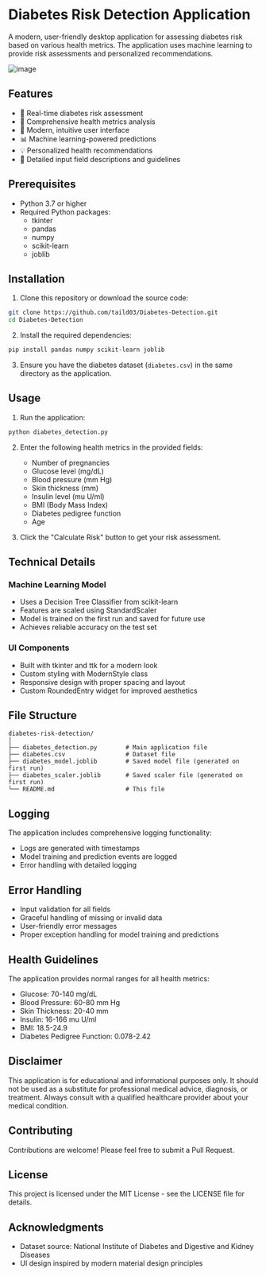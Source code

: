 # Diabetes Risk Detection Application

A modern, user-friendly desktop application for assessing diabetes risk based on various health metrics. The application uses machine learning to provide risk assessments and personalized recommendations.

![image](https://github.com/user-attachments/assets/30f37160-218e-482e-9471-b568c9ef0fdc)


## Features

- 🎯 Real-time diabetes risk assessment
- 💉 Comprehensive health metrics analysis
- 🎨 Modern, intuitive user interface
- 📊 Machine learning-powered predictions
- 💡 Personalized health recommendations
- 📝 Detailed input field descriptions and guidelines

## Prerequisites

- Python 3.7 or higher
- Required Python packages:
  - tkinter
  - pandas
  - numpy
  - scikit-learn
  - joblib

## Installation

1. Clone this repository or download the source code:
```bash
git clone https://github.com/taild03/Diabetes-Detection.git
cd Diabetes-Detection
```

2. Install the required dependencies:
```bash
pip install pandas numpy scikit-learn joblib
```

3. Ensure you have the diabetes dataset (`diabetes.csv`) in the same directory as the application.

## Usage

1. Run the application:
```bash
python diabetes_detection.py
```

2. Enter the following health metrics in the provided fields:
   - Number of pregnancies
   - Glucose level (mg/dL)
   - Blood pressure (mm Hg)
   - Skin thickness (mm)
   - Insulin level (mu U/ml)
   - BMI (Body Mass Index)
   - Diabetes pedigree function
   - Age

3. Click the "Calculate Risk" button to get your risk assessment.

## Technical Details

### Machine Learning Model

- Uses a Decision Tree Classifier from scikit-learn
- Features are scaled using StandardScaler
- Model is trained on the first run and saved for future use
- Achieves reliable accuracy on the test set

### UI Components

- Built with tkinter and ttk for a modern look
- Custom styling with ModernStyle class
- Responsive design with proper spacing and layout
- Custom RoundedEntry widget for improved aesthetics

## File Structure

```
diabetes-risk-detection/
│
├── diabetes_detection.py        # Main application file
├── diabetes.csv                 # Dataset file
├── diabetes_model.joblib        # Saved model file (generated on first run)
├── diabetes_scaler.joblib       # Saved scaler file (generated on first run)
└── README.md                    # This file
```

## Logging

The application includes comprehensive logging functionality:
- Logs are generated with timestamps
- Model training and prediction events are logged
- Error handling with detailed logging

## Error Handling

- Input validation for all fields
- Graceful handling of missing or invalid data
- User-friendly error messages
- Proper exception handling for model training and predictions

## Health Guidelines

The application provides normal ranges for all health metrics:
- Glucose: 70-140 mg/dL
- Blood Pressure: 60-80 mm Hg
- Skin Thickness: 20-40 mm
- Insulin: 16-166 mu U/ml
- BMI: 18.5-24.9
- Diabetes Pedigree Function: 0.078-2.42

## Disclaimer

This application is for educational and informational purposes only. It should not be used as a substitute for professional medical advice, diagnosis, or treatment. Always consult with a qualified healthcare provider about your medical condition.

## Contributing

Contributions are welcome! Please feel free to submit a Pull Request.

## License

This project is licensed under the MIT License - see the LICENSE file for details.

## Acknowledgments

- Dataset source: National Institute of Diabetes and Digestive and Kidney Diseases
- UI design inspired by modern material design principles
